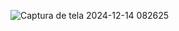 ![Captura de tela 2024-12-14 082625](https://github.com/user-attachments/assets/d8692bd6-52a0-4a63-ab17-c20fe9362e89)
